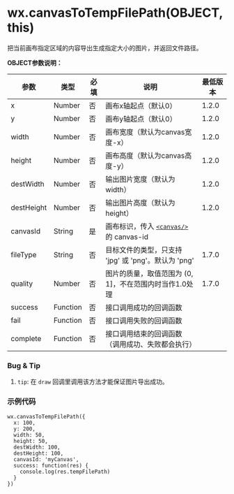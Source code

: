 <!-- https://mp.weixin.qq.com/debug/wxadoc/dev/api/canvas/temp-file.html -->

wx.canvasToTempFilePath(OBJECT, this)
=====================================

把当前画布指定区域的内容导出生成指定大小的图片，并返回文件路径。

**OBJECT参数说明：**

  参数         |  类型       |  必填 |  说明                                                                                                 | 最低版本 
---------------|-------------|-------|-------------------------------------------------------------------------------------------------------|----------
  x            |  Number     |  否   |  画布x轴起点（默认0）                                                                                 |  1.2.0   
  y            |  Number     |  否   |  画布y轴起点（默认0）                                                                                 |  1.2.0   
  width        |  Number     |  否   |  画布宽度（默认为canvas宽度-x）                                                                       |  1.2.0   
  height       |  Number     |  否   |  画布高度（默认为canvas高度-y）                                                                       |  1.2.0   
  destWidth    |  Number     |  否   |  输出图片宽度（默认为width）                                                                          |  1.2.0   
  destHeight   |  Number     |  否   |  输出图片高度（默认为height）                                                                         |  1.2.0   
  canvasId     |  String     |  是   |画布标识，传入 [`<canvas/>`](https://mp.weixin.qq.com/debug/wxadoc/dev/component/canvas.html) 的 canvas-id|          
  fileType     |  String     |  否   |  目标文件的类型，只支持 'jpg' 或 'png'。默认为 'png'                                                  |  1.7.0   
  quality      |  Number     |  否   |  图片的质量，取值范围为 (0, 1]，不在范围内时当作1.0处理                                               |  1.7.0   
  success      |  Function   |  否   |  接口调用成功的回调函数                                                                               |          
  fail         |  Function   |  否   |  接口调用失败的回调函数                                                                               |          
  complete     |  Function   |  否   |  接口调用结束的回调函数（调用成功、失败都会执行）                                                     |          

### Bug & Tip

1.  `tip`: 在 `draw` 回调里调用该方法才能保证图片导出成功。

### 示例代码

    wx.canvasToTempFilePath({
      x: 100,
      y: 200,
      width: 50,
      height: 50,
      destWidth: 100,
      destHeight: 100,
      canvasId: 'myCanvas',
      success: function(res) {
        console.log(res.tempFilePath)
      } 
    })
